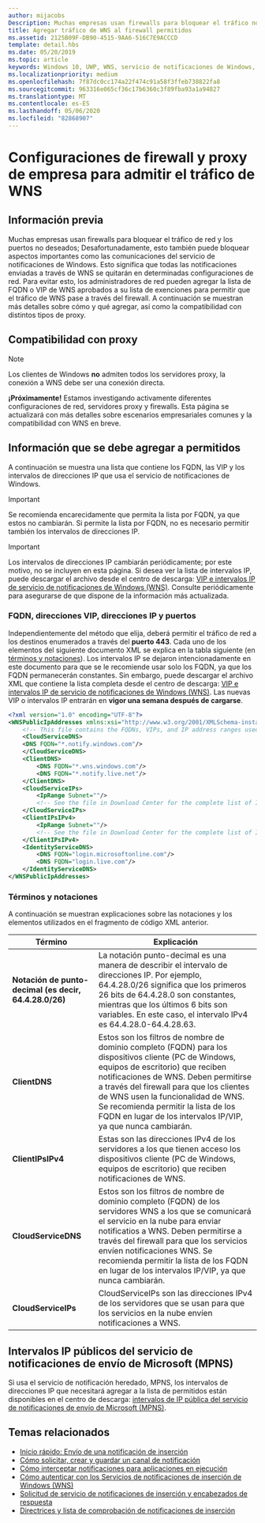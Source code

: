 ```yaml
---
author: mijacobs
Description: Muchas empresas usan firewalls para bloquear el tráfico no deseado. Este documento describe cómo permitir que el tráfico de WNS pase a través de firewalls.
title: Agregar tráfico de WNS al firewall permitidos
ms.assetid: 2125B09F-DB90-4515-9AA6-516C7E9ACCCD
template: detail.hbs
ms.date: 05/20/2019
ms.topic: article
keywords: Windows 10, UWP, WNS, servicio de notificaciones de Windows, notificación, Windows, firewall, solución de problemas, IP, tráfico, empresa, red, IPv4, VIP, FQDN, dirección IP pública
ms.localizationpriority: medium
ms.openlocfilehash: 7f87dc0cc174a22f474c91a58f3ffeb738822fa8
ms.sourcegitcommit: 963316e065cf36c17b6360c3f89fba93a1a94827
ms.translationtype: MT
ms.contentlocale: es-ES
ms.lasthandoff: 05/06/2020
ms.locfileid: "82868907"
---
```

# <a name="enterprise-firewall-and-proxy-configurations-to-support-wns-traffic"></a>Configuraciones de firewall y proxy de empresa para admitir el tráfico de WNS

## <a name="background"></a>Información previa
Muchas empresas usan firewalls para bloquear el tráfico de red y los puertos no deseados; Desafortunadamente, esto también puede bloquear aspectos importantes como las comunicaciones del servicio de notificaciones de Windows. Esto significa que todas las notificaciones enviadas a través de WNS se quitarán en determinadas configuraciones de red. Para evitar esto, los administradores de red pueden agregar la lista de FQDN o VIP de WNS aprobados a su lista de exenciones para permitir que el tráfico de WNS pase a través del firewall. A continuación se muestran más detalles sobre cómo y qué agregar, así como la compatibilidad con distintos tipos de proxy.

## <a name="proxy-support"></a>Compatibilidad con proxy

> [!Note]
> Los clientes de Windows **no** admiten todos los servidores proxy, la conexión a WNS debe ser una conexión directa.

**¡Próximamente!** Estamos investigando activamente diferentes configuraciones de red, servidores proxy y firewalls. Esta página se actualizará con más detalles sobre escenarios empresariales comunes y la compatibilidad con WNS en breve.


## <a name="what-information-should-be-added-to-the-allowlist"></a>Información que se debe agregar a permitidos
A continuación se muestra una lista que contiene los FQDN, las VIP y los intervalos de direcciones IP que usa el servicio de notificaciones de Windows. 

> [!IMPORTANT]
> Se recomienda encarecidamente que permita la lista por FQDN, ya que estos no cambiarán. Si permite la lista por FQDN, no es necesario permitir también los intervalos de direcciones IP.

> [!IMPORTANT]
> Los intervalos de direcciones IP cambiarán periódicamente; por este motivo, no se incluyen en esta página. Si desea ver la lista de intervalos IP, puede descargar el archivo desde el centro de descarga: [VIP e intervalos IP de servicio de notificaciones de Windows (WNS)](https://www.microsoft.com/download/details.aspx?id=44238). Consulte periódicamente para asegurarse de que dispone de la información más actualizada. 


### <a name="fqdns-vips-ips-and-ports"></a>FQDN, direcciones VIP, direcciones IP y puertos
Independientemente del método que elija, deberá permitir el tráfico de red a los destinos enumerados a través del **puerto 443**. Cada uno de los elementos del siguiente documento XML se explica en la tabla siguiente (en [términos y notaciones](#terms-and-notations)). Los intervalos IP se dejaron intencionadamente en este documento para que se le recomiende usar solo los FQDN, ya que los FQDN permanecerán constantes. Sin embargo, puede descargar el archivo XML que contiene la lista completa desde el centro de descarga: [VIP e intervalos IP de servicio de notificaciones de Windows (WNS)](https://www.microsoft.com/download/details.aspx?id=44238). Las nuevas VIP o intervalos IP entrarán en **vigor una semana después de cargarse**.

```XML
<?xml version="1.0" encoding="UTF-8"?>
<WNSPublicIpAddresses xmlns:xsi="http://www.w3.org/2001/XMLSchema-instance" xmlns:xsd="http://www.w3.org/2001/XMLSchema">
    <!-- This file contains the FQDNs, VIPs, and IP address ranges used by the Windows Notification Service. A new text file will be uploaded every time a new VIP or IP range is released in production.  Please copy the below information and perform the necessary changes on your site. Endpoints in CloudService nodes are used for cloud services to send notifications to WNS. Endpoints in Client nodes are used by devices to receive notifications from WNS. --> 
    <CloudServiceDNS>
    <DNS FQDN="*.notify.windows.com"/>
    </CloudServiceDNS>
    <ClientDNS>
        <DNS FQDN="*.wns.windows.com"/>
        <DNS FQDN="*.notify.live.net"/>
    </ClientDNS>
    <CloudServiceIPs>
        <IpRange Subnet=""/>
        <!-- See the file in Download Center for the complete list of IP ranges -->
    </CloudServiceIPs>
    <ClientIPsIPv4>
        <IpRange Subnet=""/>
        <!-- See the file in Download Center for the complete list of IP ranges -->
    </ClientIPsIPv4>
    <IdentityServiceDNS>
        <DNS FQDN="login.microsoftonline.com"/>
        <DNS FQDN="login.live.com"/>
    </IdentityServiceDNS>
</WNSPublicIpAddresses>

```

### <a name="terms-and-notations"></a>Términos y notaciones
A continuación se muestran explicaciones sobre las notaciones y los elementos utilizados en el fragmento de código XML anterior.

| Término | Explicación |
|---|---|
| **Notación de punto-decimal (es decir, 64.4.28.0/26)** | La notación punto-decimal es una manera de describir el intervalo de direcciones IP. Por ejemplo, 64.4.28.0/26 significa que los primeros 26 bits de 64.4.28.0 son constantes, mientras que los últimos 6 bits son variables.  En este caso, el intervalo IPv4 es 64.4.28.0-64.4.28.63. |
| **ClientDNS** | Estos son los filtros de nombre de dominio completo (FQDN) para los dispositivos cliente (PC de Windows, equipos de escritorio) que reciben notificaciones de WNS. Deben permitirse a través del firewall para que los clientes de WNS usen la funcionalidad de WNS.  Se recomienda permitir la lista de los FQDN en lugar de los intervalos IP/VIP, ya que nunca cambiarán. |
| **ClientIPsIPv4** | Estas son las direcciones IPv4 de los servidores a los que tienen acceso los dispositivos cliente (PC de Windows, equipos de escritorio) que reciben notificaciones de WNS. |
| **CloudServiceDNS** | Estos son los filtros de nombre de dominio completo (FQDN) de los servidores WNS a los que se comunicará el servicio en la nube para enviar notificatios a WNS. Deben permitirse a través del firewall para que los servicios envíen notificaciones WNS.  Se recomienda permitir la lista de los FQDN en lugar de los intervalos IP/VIP, ya que nunca cambiarán.|
| **CloudServiceIPs** | CloudServiceIPs son las direcciones IPv4 de los servidores que se usan para que los servicios en la nube envíen notificaciones a WNS.  |


## <a name="microsoft-push-notifications-service-mpns-public-ip-ranges"></a>Intervalos IP públicos del servicio de notificaciones de envío de Microsoft (MPNS)
Si usa el servicio de notificación heredado, MPNS, los intervalos de direcciones IP que necesitará agregar a la lista de permitidos están disponibles en el centro de descarga: [intervalos de IP pública del servicio de notificaciones de envío de Microsoft (MPNS)](https://www.microsoft.com/download/details.aspx?id=44535).


## <a name="related-topics"></a>Temas relacionados

* [Inicio rápido: Envío de una notificación de inserción](https://docs.microsoft.com/previous-versions/windows/apps/hh868252(v=win.10))
* [Cómo solicitar, crear y guardar un canal de notificación](https://docs.microsoft.com/previous-versions/windows/apps/hh465412(v=win.10))
* [Cómo interceptar notificaciones para aplicaciones en ejecución](https://docs.microsoft.com/previous-versions/windows/apps/jj709907(v=win.10))
* [Cómo autenticar con los Servicios de notificaciones de inserción de Windows (WNS)](https://docs.microsoft.com/previous-versions/windows/apps/hh465407(v=win.10))
* [Solicitud de servicio de notificaciones de inserción y encabezados de respuesta](https://docs.microsoft.com/previous-versions/windows/apps/hh465435(v=win.10))
* [Directrices y lista de comprobación de notificaciones de inserción](https://docs.microsoft.com/windows/uwp/controls-and-patterns/tiles-and-notifications-windows-push-notification-services--wns--overview)
 
